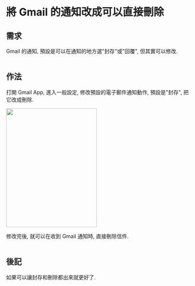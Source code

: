 # 將 Gmail 的通知改成可以直接刪除


## 需求

Gmail 的通知, 預設是可以在通知的地方選"封存"或"回覆", 但其實可以修改.

<a href="https://dennys.files.wordpress.com/2022/04/image-6.png"><img src="https://dennys.files.wordpress.com/2022/04/image-6.png?w=348" alt="" class="wp-image-523"/></a>

## 作法

打開 Gmail App, 進入一般設定, 修改預設的電子郵件通知動作, 預設是"封存", 把它改成刪除.

<a href="https://dennys.files.wordpress.com/2022/02/image-10.png"><img src="https://dennys.files.wordpress.com/2022/02/image-10.png?w=405" alt="" class="wp-image-364" width="245" height="321"/></a>

修改完後, 就可以在收到 Gmail 通知時, 直接刪除信件.

<a href="https://dennys.files.wordpress.com/2022/04/image-7.png"><img src="https://dennys.files.wordpress.com/2022/04/image-7.png?w=344" alt="" class="wp-image-525"/></a>

## 後記

如果可以讓封存和刪除都出來就更好了.


